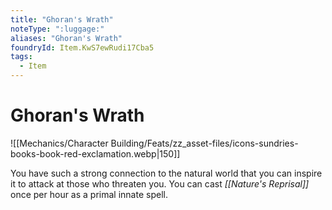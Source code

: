 ```yaml
---
title: "Ghoran's Wrath"
noteType: ":luggage:"
aliases: "Ghoran's Wrath"
foundryId: Item.KwS7ewRudi17Cba5
tags:
  - Item
---
```


# Ghoran's Wrath
![[Mechanics/Character Building/Feats/zz_asset-files/icons-sundries-books-book-red-exclamation.webp|150]]

You have such a strong connection to the natural world that you can inspire it to attack at those who threaten you. You can cast _[[Nature's Reprisal]]_ once per hour as a primal innate spell.
